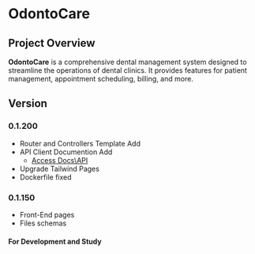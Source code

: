 # OdontoCare

## Project Overview
**OdontoCare** is a comprehensive dental management system designed to streamline the operations of dental clinics. It provides features for patient management, appointment scheduling, billing, and more.

## Version

### 0.1.200
- Router and Controllers Template Add 
- API Client Documention Add
  - [Access Docs\API](https://github.com/Gabuito/OdontoCare/tree/master/src/documentation/API/ClientAPI.md)
- Upgrade Tailwind Pages
- Dockerfile fixed

### 0.1.150
- Front-End pages
- Files schemas

#### For Development and Study

